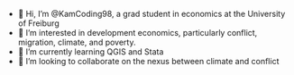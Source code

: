 - 👋 Hi, I’m @KamCoding98, a grad student in economics at the University of Freiburg
- 👀 I’m interested in development economics, particularly conflict, migration, climate, and poverty.
- 🌱 I’m currently learning QGIS and Stata
- 💞️ I’m looking to collaborate on the nexus between climate and conflict
